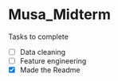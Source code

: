 # Musa_Midterm

Tasks to complete
- [ ] Data cleaning
- [ ] Feature engineering
- [X] Made the Readme
